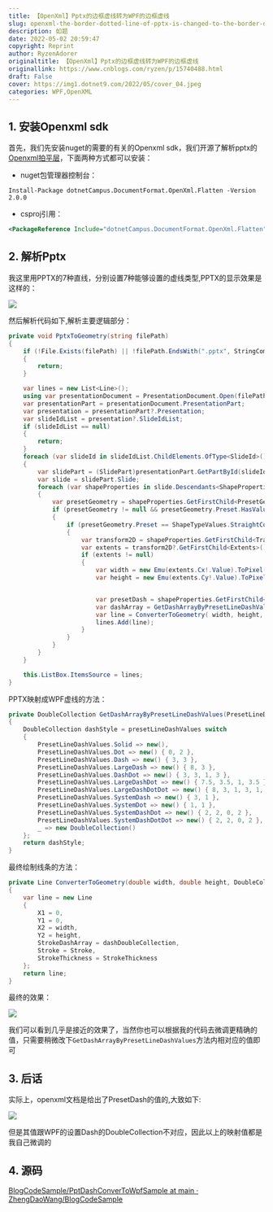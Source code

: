 ```yaml
---
title: 【OpenXml】Pptx的边框虚线转为WPF的边框虚线
slug: openxml-the-border-dotted-line-of-pptx-is-changed-to-the-border-dotted-line-of-WPF
description: 如题
date: 2022-05-02 20:59:47
copyright: Reprint
author: RyzenAdorer
originaltitle: 【OpenXml】Pptx的边框虚线转为WPF的边框虚线
originallink: https://www.cnblogs.com/ryzen/p/15740488.html
draft: False
cover: https://img1.dotnet9.com/2022/05/cover_04.jpeg
categories: WPF,OpenXML
---
```


## 1. 安装Openxml sdk

首先，我们先安装nuget的需要的有关的Openxml sdk，我们开源了解析pptx的[Openxml拍平层](https://github.com/dotnet-campus/DocumentFormat.OpenXml.Extensions)，下面两种方式都可以安装：

- nuget包管理器控制台：

```shell
Install-Package dotnetCampus.DocumentFormat.OpenXml.Flatten -Version 2.0.0
```

- csproj引用：

```xml
<PackageReference Include="dotnetCampus.DocumentFormat.OpenXml.Flatten" Version="2.0.0" />
```

## 2. 解析Pptx

我这里用PPTX的7种直线，分别设置7种能够设置的虚线类型,PPTX的显示效果是这样的：

![](https://img1.dotnet9.com/2022/05/0401.jpg)

然后解析代码如下,解析主要逻辑部分：

```csharp
private void PptxToGeometry(string filePath)
{
    if (!File.Exists(filePath) || !filePath.EndsWith(".pptx", StringComparison.OrdinalIgnoreCase))
    {
        return;
    }

    var lines = new List<Line>();
    using var presentationDocument = PresentationDocument.Open(filePath, false);
    var presentationPart = presentationDocument.PresentationPart;
    var presentation = presentationPart?.Presentation;
    var slideIdList = presentation?.SlideIdList;
    if (slideIdList == null)
    {
        return;
    }
    foreach (var slideId in slideIdList.ChildElements.OfType<SlideId>())
    {
        var slidePart = (SlidePart)presentationPart.GetPartById(slideId.RelationshipId);
        var slide = slidePart.Slide;
        foreach (var shapeProperties in slide.Descendants<ShapeProperties>())
        {
            var presetGeometry = shapeProperties.GetFirstChild<PresetGeometry>();
            if (presetGeometry != null && presetGeometry.Preset.HasValue)
            {
                if (presetGeometry.Preset == ShapeTypeValues.StraightConnector1)
                {
                    var transform2D = shapeProperties.GetFirstChild<Transform2D>();
                    var extents = transform2D?.GetFirstChild<Extents>();
                    if (extents != null)
                    {
                        var width = new Emu(extents.Cx!.Value).ToPixel().Value;
                        var height = new Emu(extents.Cy!.Value).ToPixel().Value;


                        var presetDash = shapeProperties.GetFirstChild<Outline>()?.GetFirstChild<PresetDash>()?.Val;
                        var dashArray = GetDashArrayByPresetLineDashValues(presetDash);
                        var line = ConverterToGeometry( width, height, dashArray); 
                        lines.Add(line);
                    }
                }
            }
        }
    }

    this.ListBox.ItemsSource = lines;
}
```

PPTX映射成WPF虚线的方法：

```csharp
private DoubleCollection GetDashArrayByPresetLineDashValues(PresetLineDashValues presetLineDashValues)
{
    DoubleCollection dashStyle = presetLineDashValues switch
    {
        PresetLineDashValues.Solid => new(),
        PresetLineDashValues.Dot => new() { 0, 2 },
        PresetLineDashValues.Dash => new() { 3, 3 },
        PresetLineDashValues.LargeDash => new() { 8, 3 },
        PresetLineDashValues.DashDot => new() { 3, 3, 1, 3 },
        PresetLineDashValues.LargeDashDot => new() { 7.5, 3.5, 1, 3.5 },
        PresetLineDashValues.LargeDashDotDot => new() { 8, 3, 1, 3, 1, 3 },
        PresetLineDashValues.SystemDash => new() { 3, 1 },
        PresetLineDashValues.SystemDot => new() { 1, 1 },
        PresetLineDashValues.SystemDashDot => new() { 2, 2, 0, 2 },
        PresetLineDashValues.SystemDashDotDot => new() { 2, 2, 0, 2 },
        _ => new DoubleCollection()
    };
    return dashStyle;
}
```

最终绘制线条的方法：

```csharp
private Line ConverterToGeometry(double width, double height, DoubleCollection dashDoubleCollection)
{
    var line = new Line
    {
        X1 = 0,
        Y1 = 0,
        X2 = width,
        Y2 = height,
        StrokeDashArray = dashDoubleCollection,
        Stroke = Stroke,
        StrokeThickness = StrokeThickness
    };
    return line;
}
```

最终的效果：

![](https://img1.dotnet9.com/2022/05/0402.jpg)

我们可以看到几乎是接近的效果了，当然你也可以根据我的代码去微调更精确的值，只需要稍微改下`GetDashArrayByPresetLineDashValues`方法内相对应的值即可

## 3. 后话

实际上，openxml文档是给出了PresetDash的值的,大致如下:

![](https://img1.dotnet9.com/2022/05/0403.jpg)

但是其值跟WPF的设置Dash的DoubleCollection不对应，因此以上的映射值都是我自己微调的

## 4. 源码

[BlogCodeSample/PptDashConverToWpfSample at main · ZhengDaoWang/BlogCodeSample](https://github.com/ZhengDaoWang/BlogCodeSample/tree/main/PptDashConverToWpfSample)